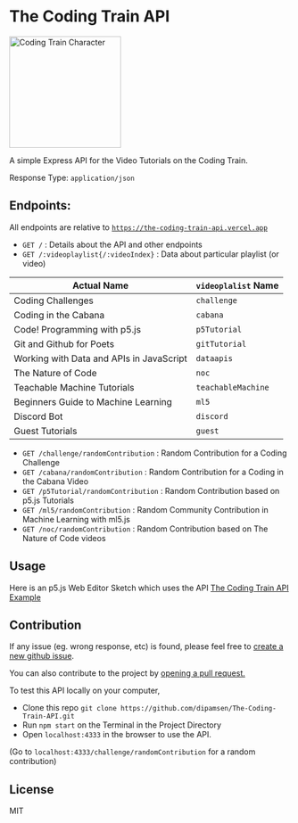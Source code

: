 # The Coding Train API

<img src="https://camo.githubusercontent.com/e883a4d030ab6273d49d284949ef865049fd6457ecba1bba9956ef6699963317/68747470733a2f2f64726976652e676f6f676c652e636f6d2f75633f6578706f72743d766965772669643d31734137664479426a4132706d6569697762397157476b5452687a3678637a6c69" width="200" alt="Coding Train Character"/>

A simple Express API for the Video Tutorials on the Coding Train.

Response Type: `application/json`

## Endpoints:

All endpoints are relative to [`https://the-coding-train-api.vercel.app`](https://the-coding-train-api.vercel.app)

* `GET /` : Details about the API and other endpoints
* `GET /:videoplaylist{/:videoIndex}` : Data about particular playlist (or video)

| Actual Name                              | `videoplalist` Name |
| ---------------------------------------- | ------------------- |
| Coding Challenges                        | `challenge`         |
| Coding in the Cabana                     | `cabana`            |
| Code! Programming with p5.js             | `p5Tutorial`        |
| Git and Github for Poets                 | `gitTutorial`       |
| Working with Data and APIs in JavaScript | `dataapis`          |
| The Nature of Code                       | `noc`               |
| Teachable Machine Tutorials              | `teachableMachine`  |
| Beginners Guide to Machine Learning      | `ml5`               |
| Discord Bot                              | `discord`           |
| Guest Tutorials                          | `guest`             |

* `GET /challenge/randomContribution` : Random Contribution for a Coding Challenge
* `GET /cabana/randomContribution` : Random Contribution for a Coding in the Cabana Video
* `GET /p5Tutorial/randomContribution` : Random Contribution based on p5.js Tutorials 
* `GET /ml5/randomContribution` : Random Community Contribution in Machine Learning with ml5.js 
* `GET /noc/randomContribution` : Random Contribution based on The Nature of Code videos

## Usage

Here is an p5.js Web Editor Sketch which uses the API
[The Coding Train API Example](https://editor.p5js.org/dipam2006/full/OV4TcmsxF)

## Contribution
If any issue (eg. wrong response, etc) is found, please feel free to [create a new github issue](/issues).

You can also contribute to the project by [opening a pull request.](/pulls)

To test this API locally on your computer,
* Clone this repo 
  `git clone https://github.com/dipamsen/The-Coding-Train-API.git`
* Run `npm start` on the Terminal in the Project Directory
* Open `localhost:4333` in the browser to use the API.

(Go to `localhost:4333/challenge/randomContribution` for a random contribution)

## License
MIT

